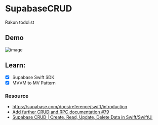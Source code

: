 # SupabaseCRUD

Rakun todolist

## Demo

![image](https://github.com/plskx/SupabaseCRUD/assets/57343545/44a9986a-acb7-4938-8392-e27fa74baea2)

## Learn:

- [x] Supabase Swift SDK
- [x] MVVM to MV Pattern 

### Resource

- https://supabase.com/docs/reference/swift/introduction
- [Add further CRUD and RPC documentation #79](https://github.com/supabase-community/supabase-swift/pull/79)
- [Supabase CRUD | Create, Read, Update, Delete Data in Swift/SwiftUI](https://www.youtube.com/watch?v=40LmtcQR77U)
